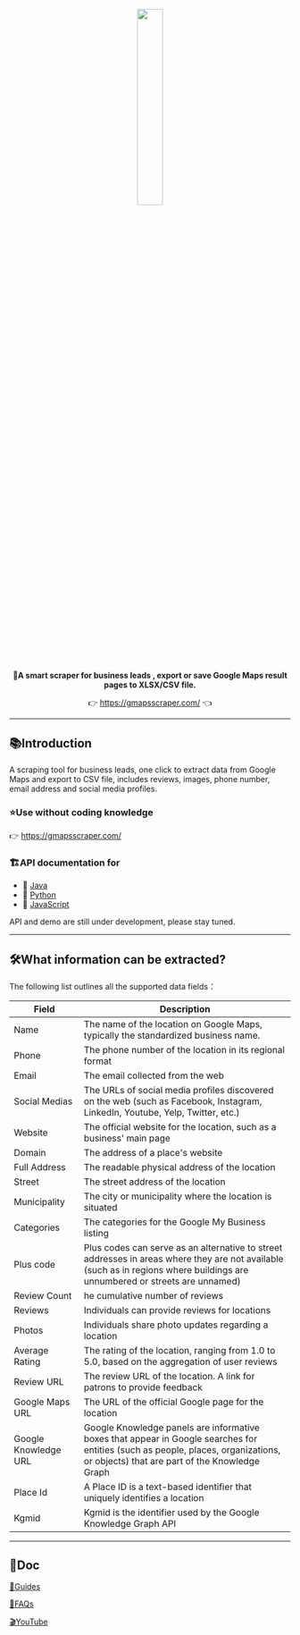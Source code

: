 <p align="center">
	<a href="https://gmapsscraper.com/"><img src="https://gmapsscraper.com/images/icon.png" width="30%"></a>
</p>
<p align="center">
	<strong>🍬A smart scraper for business leads , export or save Google Maps result pages to XLSX/CSV file.</strong>
</p>
<p align="center">
	👉 <a href="https://gmapsscraper.com/">https://gmapsscraper.com/</a> 👈
</p>

-------------------------------------------------------------------------------

## 📚Introduction
A scraping tool for business leads, one click to extract data from Google Maps and export to CSV file, includes reviews, images, phone number, email address and social media profiles.

### ⭐Use without coding knowledge

👉 <a href="https://gmapsscraper.com/">https://gmapsscraper.com/</a> 

### 🏗️API documentation for

- 📌 [Java](./example/api/Java/README.md)
- 📌  [Python](./example/api/Python/README.md)
- 📌  [JavaScript](./example/api/JavaScript/README.md)

API and demo are still under development, please stay tuned.

-------------------------------------------------------------------------------

## 🛠️What information can be extracted?
The following list outlines all the supported data fields：

| Field                |     Description                                                                          |
| -------------------|---------------------------------------------------------------------------------- |
| Name         |     The name of the location on Google Maps, typically the standardized business name.                                              |
| Phone |     The phone number of the location in its regional format                                                |
| Email       |     The email collected from the web                                                                     |
| Social Medias        |     The URLs of social media profiles discovered on the web (such as Facebook, Instagram, LinkedIn, Youtube, Yelp, Twitter, etc.)                                               |
| Website        |     The official website for the location, such as a business' main page                                          |
| Domain      |     The address of a place's website                                          |
| Full Address          |     The readable physical address of the location                                         |
| Street         |     The street address of the location                                                         |
| Municipality       |     The city or municipality where the location is situated            |
| Categories        |     The categories for the Google My Business listing                                            |
| Plus code         |     Plus codes can serve as an alternative to street addresses in areas where they are not available (such as in regions where buildings are unnumbered or streets are unnamed)                                                         |
| Review Count      |     he cumulative number of reviews                                                      |
| Reviews     |     Individuals can provide reviews for locations                                        |
| Photos      |     Individuals share photo updates regarding a location                                                      |
| Average Rating        |     The rating of the location, ranging from 1.0 to 5.0, based on the aggregation of user reviews                                                                       |
| Review URL     |     The review URL of the location. A link for patrons to provide feedback                                                                   |
| Google Maps URL         |     The URL of the official Google page for the location                                                       |
| Google Knowledge URL      |     Google Knowledge panels are informative boxes that appear in Google searches for entities (such as people, places, organizations, or objects) that are part of the Knowledge Graph                                                   |
| Place Id         |     A Place ID is a text-based identifier that uniquely identifies a location                                                    |
| Kgmid         |     Kgmid is the identifier used by the Google Knowledge Graph API                                                    |


-------------------------------------------------------------------------------

## 📝Doc 

[📘Guides](https://gmapsscraper.com/#guides)

[📙FAQs](https://gmapsscraper.com/#faqs)

[🎬YouTube](https://www.youtube.com/watch?v=RXuC4beaeFc)
